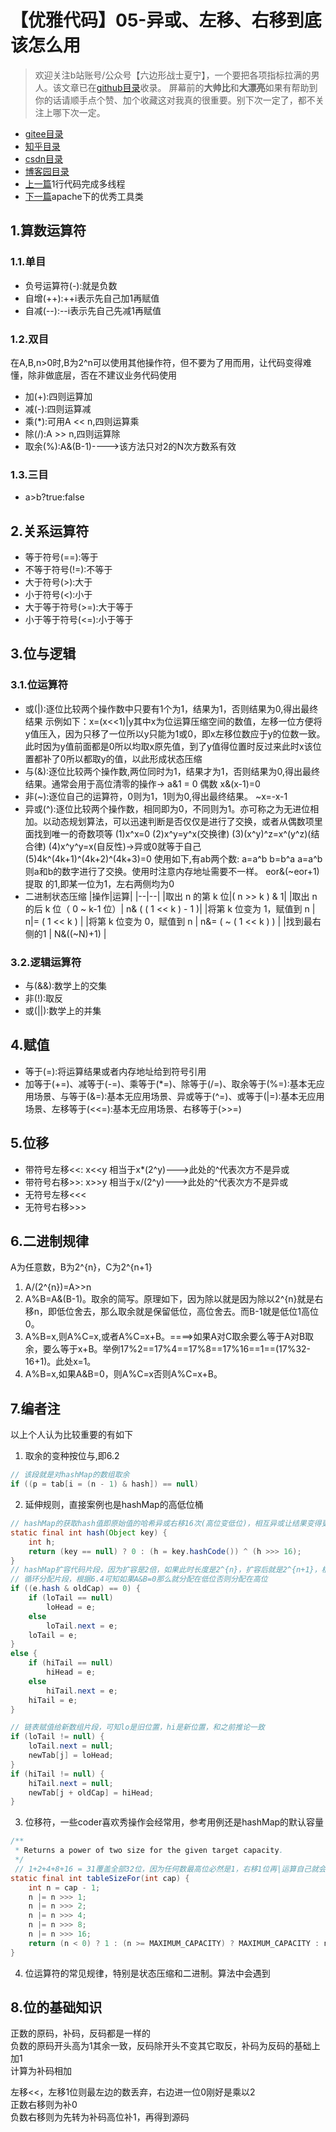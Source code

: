 # 【优雅代码】05-异或、左移、右移到底该怎么用
> 欢迎关注b站账号/公众号【六边形战士夏宁】，一个要把各项指标拉满的男人。该文章已在[github目录](https://github.com/edanlx/SealBook)收录。
屏幕前的**大帅比**和**大漂亮**如果有帮助到你的话请顺手点个赞、加个收藏这对我真的很重要。别下次一定了，都不关注上哪下次一定。
* [gitee目录](https://gitee.com/seal_li/SealBook)
* [知乎目录](https://zhuanlan.zhihu.com/p/338222208)
* [csdn目录](https://blog.csdn.net/seal_li/article/details/111415366)
* [博客园目录](https://www.cnblogs.com/sealLee/articles/14748368.html)
* [上一篇](./04thread.md)1行代码完成多线程
* [下一篇](./06apacheUtils.md)apache下的优秀工具类

## 1.算数运算符
### 1.1.单目
* 负号运算符(-):就是负数
* 自增(++):++i表示先自己加1再赋值
* 自减(--):--i表示先自己先减1再赋值
### 1.2.双目
在A,B,n>0时,B为2^n可以使用其他操作符，但不要为了用而用，让代码变得难懂，除非做底层，否在不建议业务代码使用
* 加(+):四则运算加
* 减(-):四则运算减
* 乘(*):可用A << n,四则运算乘
* 除(/):A >> n,四则运算除
* 取余(%):A&(B-1)---->该方法只对2的N次方数系有效
### 1.3.三目
* a>b?true:false
## 2.关系运算符
* 等于符号(==):等于
* 不等于符号(!=):不等于
* 大于符号(>):大于
* 小于符号(<):小于
* 大于等于符号(>=):大于等于
* 小于等于符号(<=):小于等于
## 3.位与逻辑
### 3.1.位运算符
* 或(|):逐位比较两个操作数中只要有1个为1，结果为1，否则结果为0,得出最终结果
  示例如下：x=(x<<1)|y其中x为位运算压缩空间的数值，左移一位方便将y值压入，因为只移了一位所以y只能为1或0，即x左移位数应于y的位数一致。此时因为y值前面都是0所以均取x原先值，到了y值得位置时反过来此时x该位置都补了0所以都取y的值，以此形成状态压缩
* 与(&):逐位比较两个操作数,两位同时为1，结果才为1，否则结果为0,得出最终结果。通常会用于高位清零的操作-> a&1  = 0 偶数
    x&(x-1)=0
* 非(~):逐位自己的运算符，0则为1，1则为0,得出最终结果。
    ~x=-x-1
* 异或(^):逐位比较两个操作数，相同即为0，不同则为1。亦可称之为无进位相加。以动态规划算法，可以迅速判断是否仅仅是进行了交换，或者从偶数项里面找到唯一的奇数项等
    (1)x^x=0
    (2)x^y=y^x(交换律)
    (3)(x^y)^z=x^(y^z)(结合律)
    (4)x^y^y=x(自反性)->异或0就等于自己
    (5)4k^(4k+1)^(4k+2)^(4k+3)=0
    使用如下,有ab两个数:
    a=a^b
    b=b^a
    a=a^b
    则a和b的数字进行了交换。使用时注意内存地址需要不一样。
    eor&(~eor+1)提取  的1,即某一位为1，左右两侧均为0
* 二进制状态压缩
|操作|运算|
|--|--|
|取出 n 的第 k 位|( n >> k ) & 1|
|取出 n 的后 k 位（ 0 ~ k-1 位）|  n& ( ( 1 << k ) - 1 )|
|将第 k 位变为 1，赋值到 n  | n\|= ( 1 << k ) |
|将第 k 位变为 0，赋值到 n  |  n&= ( ~ ( 1 << k ) )  |
|找到最右侧的1  |  N&((~N)+1) |

### 3.2.逻辑运算符
* 与(&&):数学上的交集
* 非(!):取反
* 或(||):数学上的并集
## 4.赋值
* 等于(=):将运算结果或者内存地址给到符号引用
* 加等于(+=)、减等于(-=)、乘等于(*=)、除等于(/=)、取余等于(%=):基本无应用场景、与等于(&=):基本无应用场景、异或等于(^=)、或等于(|=):基本无应用场景、左移等于(<<=):基本无应用场景、右移等于(>>=)
## 5.位移
* 带符号左移<<: x<<y 相当于x*(2^y)--->此处的^代表次方不是异或
* 带符号右移>>: x>>y 相当于x/(2^y)--->此处的^代表次方不是异或
* 无符号左移<<<
* 无符号右移>>>

## 6.二进制规律
A为任意数，B为2^{n}，C为2^{n+1}
1. A/(2^{n})=A>>n
2. A%B=A&(B-1)。取余的简写。原理如下，因为除以就是因为除以2^{n}就是右移n，即低位舍去，那么取余就是保留低位，高位舍去。而B-1就是低位1高位0。
3. A%B=x,则A%C=x,或者A%C=x+B。====>如果A对C取余要么等于A对B取余，要么等于x+B。举例17%2==17%4==17%8==17%16==1==(17%32-16+1)。此处x=1。
4. A%B=x,如果A&B=0，则A%C=x否则A%C=x+B。

## 7.编者注
以上个人认为比较重要的有如下
1. 取余的变种按位与,即6.2
```java
// 该段就是对hashMap的数组取余
if ((p = tab[i = (n - 1) & hash]) == null)
```
2. 延伸规则，直接案例也是hashMap的高低位桶
```java
// hashMap的获取hash值即原始值的哈希异或右移16次(高位变低位)，相互异或让结果变得更加随机
static final int hash(Object key) {
    int h;
    return (key == null) ? 0 : (h = key.hashCode()) ^ (h >>> 16);
}
// hashMap扩容代码片段，因为扩容是2倍，如果此时长度是2^{n}，扩容后就是2^{n+1}，根据6.3可知扩容后要么是原先位置要么是原先位置加2^{n}原先数组长度
// 循环分配片段，根据6.4可知如果A&B=0那么就分配在低位否则分配在高位
if ((e.hash & oldCap) == 0) {
    if (loTail == null)
        loHead = e;
    else
        loTail.next = e;
    loTail = e;
}
else {
    if (hiTail == null)
        hiHead = e;
    else
        hiTail.next = e;
    hiTail = e;
}

// 链表赋值给新数组片段，可知lo是旧位置，hi是新位置，和之前推论一致
if (loTail != null) {
    loTail.next = null;
    newTab[j] = loHead;
}
if (hiTail != null) {
    hiTail.next = null;
    newTab[j + oldCap] = hiHead;
}
```
3. 位移符，一些coder喜欢秀操作会经常用，参考用例还是hashMap的默认容量
```java
/**
 * Returns a power of two size for the given target capacity.
 */
 // 1+2+4+8+16 = 31覆盖全部32位，因为任何数最高位必然是1，右移1位再|运算自己就会导致第2位变成1。依次类推就会变成低位全是1的数+1变成2^n
static final int tableSizeFor(int cap) {
    int n = cap - 1;
    n |= n >>> 1;
    n |= n >>> 2;
    n |= n >>> 4;
    n |= n >>> 8;
    n |= n >>> 16;
    return (n < 0) ? 1 : (n >= MAXIMUM_CAPACITY) ? MAXIMUM_CAPACITY : n + 1;
}
```
4. 位运算符的常见规律，特别是状态压缩和二进制。算法中会遇到
## 8.位的基础知识
正数的原码，补码，反码都是一样的  
负数的原码开头高为1其余一致，反码除开头不变其它取反，补码为反码的基础上加1  
计算为补码相加  

左移<<，左移1位则最左边的数丢弃，右边进一位0刚好是乘以2  
正数右移则为补0  
负数右移则为先转为补码高位补1，再得到源码  
